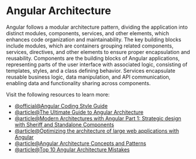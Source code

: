 # Angular Architecture

Angular follows a modular architecture pattern, dividing the application into distinct modules, components, services, and other elements, which enhances code organization and maintainability. The key building blocks include modules, which are containers grouping related components, services, directives, and other elements to ensure proper encapsulation and reusability. Components are the building blocks of Angular applications, representing parts of the user interface with associated logic, consisting of templates, styles, and a class defining behavior. Services encapsulate reusable business logic, data manipulation, and API communication, enabling data and functionality sharing across components.

Visit the following resources to learn more:

- [@official@Angular Coding Style Guide](https://angular.dev/style-guide)
- [@article@The Ultimate Guide to Angular Architecture](https://angulardive.com/blog/the-ultimate-guide-to-angular-architecture-best-practices-for-efficient-coding-with-angular-framework/)
- [@article@Modern Architectures with Angular Part 1: Strategic design with Sheriff and Standalone Components](https://www.angulararchitects.io/en/blog/modern-architectures-with-angular-part-1-strategic-design-with-sheriff-and-standalone-components/)
- [@article@Optimizing the architecture of large web applications with Angular](https://albertobasalo.medium.com/optimizing-the-architecture-of-large-web-applications-with-angular-79d03b01a92b)
- [@article@Angular Architecture Concepts and Patterns](https://www.bigscal.com/blogs/frontend/angular-architecture-concepts-and-patterns/)
- [@article@Top 10 Angular Architecture Mistakes](https://angularexperts.io/blog/top-10-angular-architecture-mistakes)
